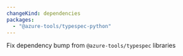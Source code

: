 ```yaml
---
changeKind: dependencies
packages:
  - "@azure-tools/typespec-python"
---
```


Fix dependency bump from `@azure-tools/typespec` libraries